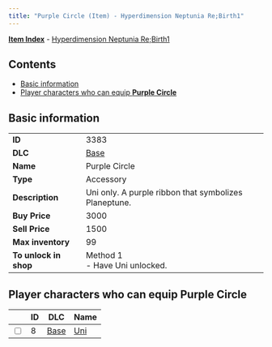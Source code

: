 ```yaml
---
title: "Purple Circle (Item) - Hyperdimension Neptunia Re;Birth1"
---
```


[**Item Index**](/neptunia/rb1/item/index.html) - [Hyperdimension Neptunia Re;Birth1](/neptunia/rb1)

## Contents

- [Basic information](#basic-information)
- [Player characters who can equip **Purple Circle**](#player-characters-who-can-equip-purple-circle)

## Basic information

|   |   |
| -- | -- |
| **ID** | 3383 |
| **DLC** | [Base](/neptunia/rb1/dlc/1-base.html) |
| **Name** | Purple Circle |
| **Type** | Accessory |
| **Description** | Uni only. A purple ribbon that symbolizes Planeptune. |
| **Buy Price** | 3000 |
| **Sell Price** | 1500 |
| **Max inventory** | 99 |
| **To unlock in shop** | Method 1<br />- Have Uni unlocked. |

## Player characters who can equip **Purple Circle**

|    | ID | DLC | Name |
| -- | -- | --- | ---- |
| <input type="checkbox" id="rb1-player-1-8" class="trackbox" /> | 8 | [Base](/neptunia/rb1/dlc/1-base.html) | [Uni](/neptunia/rb1/player/1-8-uni.html) |